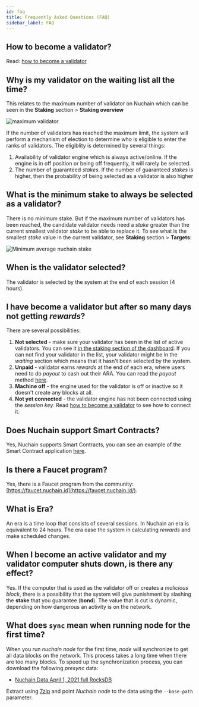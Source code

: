 ```yaml
---
id: faq
title: Frequently Asked Questions (FAQ)
sidebar_label: FAQ
---
```


<!--
This document is divided into three main topics:

- [Technical](faq-technical) for those related to application development on Nuchain.
- [Network Maintainer](faq-network-maintainer) for those related to network maintenance of Nuchain such as a validator and nominee mechanism.
- [General](faq-general) for questions related to Nuchain in general. -->

## How to become a validator?

Read: [how to become a validator](../learn/become-validator.md)

## Why is my validator on the waiting list all the time?

This relates to the maximum number of validator on Nuchain which can be seen in the **Staking** section >
**Staking overview**

![maximum validator](https://i.imgur.com/8snPCSR.png)

If the number of validators has reached the maximum limit, the system will perform a mechanism of election to determine who is eligible to enter the ranks of validators. The eligiblity is determined by several things:

1. Availability of validator engine which is always active/online. If the engine is in off position or being off frequently, it will rarely be selected.
2. The number of guaranteed _stakes_. If the number of guaranteed _stakes_ is higher, then the probability of being selected as a validator is also higher

## What is the minimum stake to always be selected as a validator?

There is no minimum stake. But if the maximum number of validators has been reached, the candidate validator needs need a _stake_ greater than the current smallest validator _stake_ to be able to replace it. To see what is the smallest _stake_ value in the current validator, see
**Staking** section > **Targets**:

![Minimum average nuchain stake](https://i.imgur.com/OTA9AfB.png)

## When is the validator selected?

The validator is selected by the system at the end of each session (4 hours).

## I have become a validator but after so many days not getting _rewards_?

There are several possibilities:

1. **Not selected** - make sure your validator has been in the list of active validators. You can see it [in the staking section of the dashboard](https://dashboard.nuchain.network/#/staking). If you can not find your validator in the list, your validator might be in the _waiting_ section which means that it hasn't been selected by the system.
2. **Unpaid** - validator earns _rewards_ at the end of each era, where users need to do _payout_ to cash out their ARA. You can read the _payout_ method [here](https://github.com/nusantarachain/nuchain/wiki/Payout).
3. **Machine off** - the engine used for the validator is off or inactive so it doesn't create any blocks at all.
4. **Not yet connected** - the validator engine has not been connected using the _session key_. Read [how to become a validator](../learn/become-validator.md) to see how to connect it.

## Does Nuchain support Smart Contracts?

Yes, Nuchain supports Smart Contracts, you can see an example of the Smart Contract application
[here](https://github.com/nusantarachain/onchain-apps).

## Is there a Faucet program?

Yes, there is a Faucet program from the community: [https://faucet.nuchain.id](https://faucet.nuchain.id/).

## What is Era?

An era is a time loop that consists of several sessions. In Nuchain an era is equivalent to 24 hours. The era ease the system in calculating _rewards_ and make scheduled changes.

## When I become an active validator and my validator computer shuts down, is there any effect?

Yes. If the computer that is used as the validator off or creates a _malicious block_, there is a possibility that the system will give punishment by slashing the **stake** that you guarantee (**bond**). The value that is cut is dynamic, depending on how dangerous an activity is on the network.

## What does `sync` mean when running node for the first time?

When you run _nuchain node_ for the first time, _node_ will synchronize to get all data blocks on the network. This process takes a long time when there are too many blocks. To speed up the synchronization process, you can download the following _presync_ data:

- [Nuchain Data April 1, 2021 full RocksDB](http://dmcd6hvaqrxz0.cloudfront.net/nuchain/presync-data/nuchain-snapshot-20210401-full-rocks.7z)

Extract using [7zip](https://www.7-zip.org/) and point _Nuchain node_ to the data using the `--base-path` parameter.